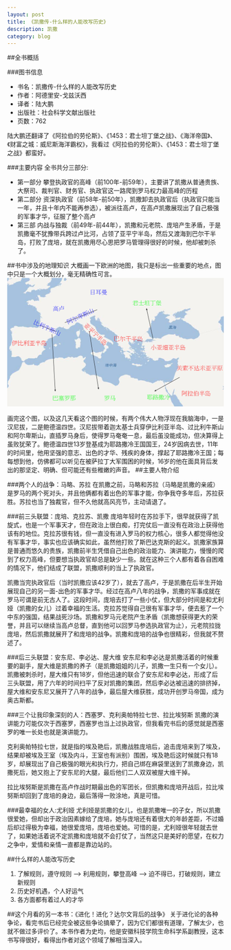 ```yaml
---
layout: post
title: 《凯撒传-什么样的人能改写历史》
description: 凯撒
category: blog
---
```

##全书概括

###图书信息
* 书名：凯撒传-什么样的人能改写历史
* 作者：阿德里安-戈兹沃西
* 译者：陆大鹏
* 出版社：社会科学文献出版社
* 页数：762

陆大鹏还翻译了《阿拉伯的劳伦斯》、《1453：君士坦丁堡之战》、《海洋帝国》、《财富之城：威尼斯海洋霸权》，我看过《阿拉伯的劳伦斯》、《1453：君士坦丁堡之战》都蛮好。

###主要内容
全书共分三部分:

* 第一部分 攀登执政官的高峰（前100年-前59年），主要讲了凯撒从普通贵族、大祭司、裁判官、财务官、执政官这一路爬到罗马权力最高峰的历程
* 第二部分 资深执政官（前58年-前50年），凯撒卸去执政官后（执政官只能当一年，并且十年内不能再参选），被派往高卢，在高卢凯撒展现出了自己极强的军事才华，征服了整个高卢
* 第三部
内战与独裁（前49年-前44年），凯撒和元老院、庞培产生矛盾，于是凯撒毫不犹豫带兵跨过卢比河，占领了亚平宁半岛，然后又渡海到巴尔干半岛，打败了庞培，就在凯撒用尽心思把罗马管理得很好的时候，他却被刺杀了。

##书中涉及的地理知识
大概画一下欧洲的地图，我只是标出一些重要的地点，图中只是一个大概划分，毫无精确性可言。
![Map](/images/2015-10-22-Caesar/Map.png)

画完这个图，以及这几天看这个图的时候，有两个伟大人物浮现在我脑海中，一是汉尼拔，二是鲍德温四世。汉尼拔带着迦太基士兵穿伊比利亚半岛、过比利牛斯山和阿尔卑斯山，直插罗马身后，使得罗马奄奄一息，最后虽没能成功，但决算得上虽败犹荣了。鲍德温四世13岁登基成为耶路撒冷王国国王，24岁因病去世，11年的时间里，他用坚强的意志、出色的才华、残疾的身体，撑起了耶路撒冷王国；每每想到他，仿佛都可以听见在被萨拉丁大军围困的时候，16岁的他在面具背后发出的那坚定、明确、但可能还有些稚嫩的声音。
##主要人物介绍

###两个人的战争：马略、苏拉
在凯撒之前，马略和苏拉（马略是凯撒的亲戚）是罗马的两个死对头，并且他俩都有着出色的军事才能，你争我夺多年后，苏拉获胜。苏拉也当了独裁官，但不久他就高风亮节，主动请退了。

###前三头联盟：庞培、克拉苏、凯撒
庞培年轻时在苏拉手下，很早就获得了凯旋式，也是一个军事天才，但在政治上很白痴，打完仗后一直没有在政治上获得他该有的地位。克拉苏很有钱，但一直没有进入罗马的权力核心，很多人都觉得他没有军事才华，事实也应该确实如此，虽然他打败了斯巴达克斯的起义。凯撒家族算是普通而悠久的贵族，凯撒前半生凭借自己出色的政治能力、演讲能力，慢慢的爬到了权力高峰，但要想当执政官却总是缺少一些。就在这种三个人都有着各自困难的情况下，他们结成了联盟，凯撒顺利的当上了执政官。

凯撒当完执政官后（当时凯撒应该42岁了），就去了高卢，于是凯撒在后半生开始展现自己的另一面-出色的军事才华。经过在高卢八年的战争，凯撒的军事成就在罗马可谓是前无古人了。这段时间，庞培去打了一些小仗，但大部分时间是和尤利娅（凯撒的女儿）过着幸福的生活。克拉苏觉得自己很有军事才华，便去惹了一个中东的强国，结果战死沙场。凯撒和罗马元老院产生矛盾（凯撒想获得更大的荣誉，并且可以继续当高卢总督，直到他可以回罗马参选执政官为止），元老院拉拢庞培，然后凯撒就展开了和庞培的战争。凯撒和庞培的战争也很精彩，但我就不赘述了。

###后三头联盟：安东尼、李必达、屋大维
安东尼和李必达是凯撒活着的时候重要的副手，屋大维是凯撒的养子（是凯撒姐姐的儿子，凯撒一生只有一个女儿）。凯撒被刺杀时，屋大维只有18岁，但他迅速的联合了安东尼和李必达，形成了后三头联盟，用了六年的时间扫平了反对凯撒的集团，然后李必达被迅速的排挤掉，屋大维和安东尼又展开了八年的战争，最后屋大维获胜，成功开创罗马帝国，成为奥古斯都。

###三个让我印象深刻的人：西塞罗、克利奥帕特拉七世、拉比埃努斯
凯撒的演讲能力可能仅次于西塞罗，西塞罗也当上过执政官，但我看完书后的感觉就是西塞罗的唯一长处也就是演讲能力。

克利奥帕特拉七世，就是指的埃及艳后，凯撒战胜庞培后，追击庞培来到了埃及，结果却被埃及王室（埃及内斗，王室也有派别）围困，埃及艳后这时候就只有18岁，却展现出了自己极强的眼光和执行力，把自己绑在麻袋里送到了凯撒身边，凯撒死后，她又抱上了安东尼的大腿，最后他们二人双双被屋大维干掉。

拉比埃努斯是凯撒在高卢作战时期最出色的军团长，但凯撒和庞培开战后，拉比埃努斯却回到了庞培的身边，最后落得一败涂地，真是可惜。

###最幸福的女人:尤利娅
尤利娅是凯撒的女儿，也是凯撒唯一的子女，所以凯撒很爱她，但却出于政治因素嫁给了庞培，她与庞培还有着很大的年龄差距，不过婚后却过得极为幸福，她很爱庞培，庞培也爱她。可惜的是，尤利娅很年轻就去世了，如果她活着说不定凯撒和庞培就不会打仗了，当然这只是美好的愿望，在权力之争中，爱情和亲情一直都是靠边站的。


##什么样的人能改写历史
1. 了解规则，遵守规则 --> 利用规则，攀登高峰 --> 迫不得已，打破规则，建立新规则
2. 历史好机遇，个人好运气
3. 各方面都有着过人的才华

##这个月看的另一本书：《进化！进化？达尔文背后的战争》
关于进化论的各种争论，看完书后已经完全被这些争论搞晕了，因为它们都很有道理，了解太少，也就不做过多评价了。本书作者为史均，他是安徽科技学院生命科学系副教授，这本书写得很好，看得出作者对这个领域了解相当深入。

